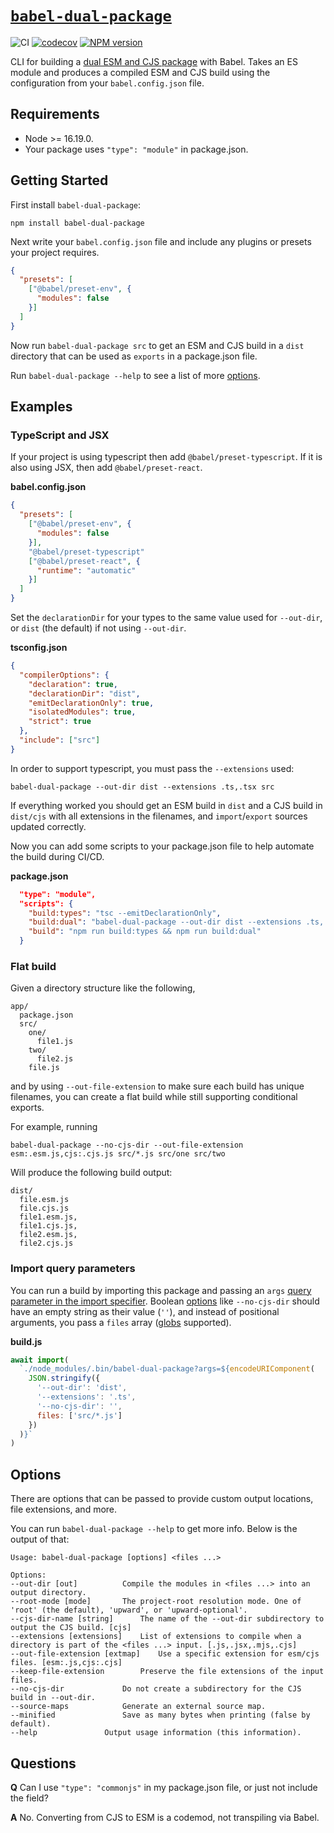 # [`babel-dual-package`](https://www.npmjs.com/package/babel-dual-package)

![CI](https://github.com/morganney/babel-dual-package/actions/workflows/ci.yml/badge.svg)
[![codecov](https://codecov.io/gh/morganney/babel-dual-package/branch/main/graph/badge.svg?token=M76U9KTGAU)](https://codecov.io/gh/morganney/babel-dual-package)
[![NPM version](https://img.shields.io/npm/v/babel-dual-package.svg)](https://www.npmjs.com/package/babel-dual-package)

CLI for building a [dual ESM and CJS package](https://nodejs.org/api/packages.html#dual-commonjses-module-packages) with Babel. Takes an ES module and produces a compiled ESM and CJS build using the configuration from your `babel.config.json` file.

## Requirements

* Node >= 16.19.0.
* Your package uses `"type": "module"` in package.json.

## Getting Started

First install `babel-dual-package`:

```
npm install babel-dual-package
```

Next write your `babel.config.json` file and include any plugins or presets your project requires.

```json
{
  "presets": [
    ["@babel/preset-env", {
      "modules": false
    }]
  ]
}
```

Now run `babel-dual-package src` to get an ESM and CJS build in a `dist` directory that can be used as `exports` in a package.json file.

Run `babel-dual-package --help` to see a list of more [options](#options).

## Examples

### TypeScript and JSX

If your project is using typescript then add `@babel/preset-typescript`. If it is also using JSX, then add `@babel/preset-react`.

**babel.config.json**
```json
{
  "presets": [
    ["@babel/preset-env", {
      "modules": false
    }],
    "@babel/preset-typescript"
    ["@babel/preset-react", {
      "runtime": "automatic"
    }]
  ]
}
```

Set the `declarationDir` for your types to the same value used for `--out-dir`, or `dist` (the default) if not using `--out-dir`.

**tsconfig.json**
```json
{
  "compilerOptions": {
    "declaration": true,
    "declarationDir": "dist",
    "emitDeclarationOnly": true,
    "isolatedModules": true,
    "strict": true
  },
  "include": ["src"]
}
```

In order to support typescript, you must pass the `--extensions` used:

```
babel-dual-package --out-dir dist --extensions .ts,.tsx src
```

If everything worked you should get an ESM build in `dist` and a CJS build in `dist/cjs` with all extensions in the filenames, and `import`/`export` sources updated correctly.

Now you can add some scripts to your package.json file to help automate the build during CI/CD.

**package.json**
```json
  "type": "module",
  "scripts": {
    "build:types": "tsc --emitDeclarationOnly",
    "build:dual": "babel-dual-package --out-dir dist --extensions .ts,.tsx src",
    "build": "npm run build:types && npm run build:dual"
  }
```

### Flat build

Given a directory structure like the following,

```
app/
  package.json
  src/
    one/
      file1.js
    two/
      file2.js
    file.js
```

and by using `--out-file-extension` to make sure each build has unique filenames, you can create a flat build while still supporting conditional exports.

For example, running

```
babel-dual-package --no-cjs-dir --out-file-extension esm:.esm.js,cjs:.cjs.js src/*.js src/one src/two
```

Will produce the following build output:

```
dist/
  file.esm.js
  file.cjs.js
  file1.esm.js,
  file1.cjs.js,
  file2.esm.js,
  file2.cjs.js
```

### Import query parameters

You can run a build by importing this package and passing an `args` [query parameter in the import specifier](https://developer.mozilla.org/en-US/docs/Web/JavaScript/Reference/Operators/import.meta#passing_query_parameters). Boolean [options](#options) like `--no-cjs-dir` should have an empty string as their value (`''`), and instead of positional arguments, you pass a `files` array ([globs](https://github.com/isaacs/node-glob) supported).

**build.js**
```js
await import(
  `./node_modules/.bin/babel-dual-package?args=${encodeURIComponent(
    JSON.stringify({
      '--out-dir': 'dist',
      '--extensions': '.ts',
      '--no-cjs-dir': '',
      files: ['src/*.js']
    })
  )}`
)
```

## Options

There are options that can be passed to provide custom output locations, file extensions, and more.

You can run `babel-dual-package --help` to get more info. Below is the output of that:

```console
Usage: babel-dual-package [options] <files ...>

Options:
--out-dir [out] 		 Compile the modules in <files ...> into an output directory.
--root-mode [mode] 		 The project-root resolution mode. One of 'root' (the default), 'upward', or 'upward-optional'.
--cjs-dir-name [string] 	 The name of the --out-dir subdirectory to output the CJS build. [cjs]
--extensions [extensions] 	 List of extensions to compile when a directory is part of the <files ...> input. [.js,.jsx,.mjs,.cjs]
--out-file-extension [extmap] 	 Use a specific extension for esm/cjs files. [esm:.js,cjs:.cjs]
--keep-file-extension 		 Preserve the file extensions of the input files.
--no-cjs-dir 			 Do not create a subdirectory for the CJS build in --out-dir.
--source-maps 			 Generate an external source map.
--minified  			 Save as many bytes when printing (false by default).
--help 				 Output usage information (this information).
```

## Questions

**Q** Can I use `"type": "commonjs"` in my package.json file, or just not include the field?

**A** No. Converting from CJS to ESM is a codemod, not transpiling via Babel.
